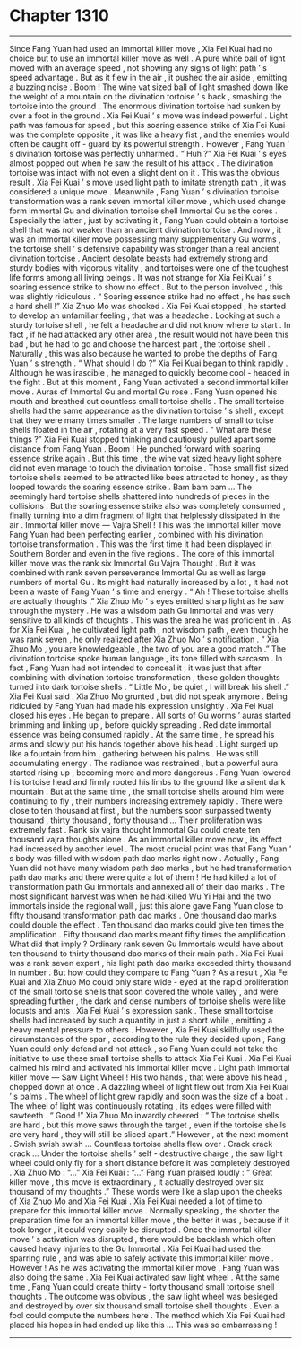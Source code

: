 
# Chapter 1310


---

Since Fang Yuan had used an immortal killer move , Xia Fei Kuai had no choice but to use an immortal killer move as well .
A pure white ball of light moved with an average speed , not showing any signs of light path ’ s speed advantage .
But as it flew in the air , it pushed the air aside , emitting a buzzing noise .
Boom !
The wine vat sized ball of light smashed down like the weight of a mountain on the divination tortoise ’ s back , smashing the tortoise into the ground .
The enormous divination tortoise had sunken by over a foot in the ground .
Xia Fei Kuai ’ s move was indeed powerful . Light path was famous for speed , but this soaring essence strike of Xia Fei Kuai was the complete opposite , it was like a heavy fist , and the enemies would often be caught off - guard by its powerful strength .
However , Fang Yuan ’ s divination tortoise was perfectly unharmed .
“ Huh ?” Xia Fei Kuai ’ s eyes almost popped out when he saw the result of his attack .
The divination tortoise was intact with not even a slight dent on it .
This was the obvious result .
Xia Fei Kuai ’ s move used light path to imitate strength path , it was considered a unique move .
Meanwhile , Fang Yuan ’ s divination tortoise transformation was a rank seven immortal killer move , which used change form Immortal Gu and divination tortoise shell Immortal Gu as the cores . Especially the latter , just by activating it , Fang Yuan could obtain a tortoise shell that was not weaker than an ancient divination tortoise .
And now , it was an immortal killer move possessing many supplementary Gu worms , the tortoise shell ’ s defensive capability was stronger than a real ancient divination tortoise .
Ancient desolate beasts had extremely strong and sturdy bodies with vigorous vitality , and tortoises were one of the toughest life forms among all living beings .
It was not strange for Xia Fei Kuai ’ s soaring essence strike to show no effect .
But to the person involved , this was slightly ridiculous .
“ Soaring essence strike had no effect , he has such a hard shell !” Xia Zhuo Mo was shocked .
Xia Fei Kuai stopped , he started to develop an unfamiliar feeling , that was a headache .
Looking at such a sturdy tortoise shell , he felt a headache and did not know where to start .
In fact , if he had attacked any other area , the result would not have been this bad , but he had to go and choose the hardest part , the tortoise shell . Naturally , this was also because he wanted to probe the depths of Fang Yuan ’ s strength .
“ What should I do ?” Xia Fei Kuai began to think rapidly .
Although he was irascible , he managed to quickly become cool - headed in the fight .
But at this moment , Fang Yuan activated a second immortal killer move .
Auras of Immortal Gu and mortal Gu rose . Fang Yuan opened his mouth and breathed out countless small tortoise shells .
The small tortoise shells had the same appearance as the divination tortoise ’ s shell , except that they were many times smaller .
The large numbers of small tortoise shells floated in the air , rotating at a very fast speed .
“ What are these things ?” Xia Fei Kuai stopped thinking and cautiously pulled apart some distance from Fang Yuan .
Boom !
He punched forward with soaring essence strike again .
But this time , the wine vat sized heavy light sphere did not even manage to touch the divination tortoise .
Those small fist sized tortoise shells seemed to be attracted like bees attracted to honey , as they looped towards the soaring essence strike .
Bam bam bam …
The seemingly hard tortoise shells shattered into hundreds of pieces in the collisions .
But the soaring essence strike also was completely consumed , finally turning into a dim fragment of light that helplessly dissipated in the air .
Immortal killer move — Vajra Shell !
This was the immortal killer move Fang Yuan had been perfecting earlier , combined with his divination tortoise transformation . This was the first time it had been displayed in Southern Border and even in the five regions .
The core of this immortal killer move was the rank six Immortal Gu Vajra Thought .
But it was combined with rank seven perseverance Immortal Gu as well as large numbers of mortal Gu .
Its might had naturally increased by a lot , it had not been a waste of Fang Yuan ’ s time and energy .
“ Ah ! These tortoise shells are actually thoughts .” Xia Zhuo Mo ’ s eyes emitted sharp light as he saw through the mystery .
He was a wisdom path Gu Immortal and was very sensitive to all kinds of thoughts . This was the area he was proficient in .
As for Xia Fei Kuai , he cultivated light path , not wisdom path , even though he was rank seven , he only realized after Xia Zhuo Mo ’ s notification .
“ Xia Zhuo Mo , you are knowledgeable , the two of you are a good match .” The divination tortoise spoke human language , its tone filled with sarcasm .
In fact , Fang Yuan had not intended to conceal it , it was just that after combining with divination tortoise transformation , these golden thoughts turned into dark tortoise shells .
“ Little Mo , be quiet , I will break his shell .” Xia Fei Kuai said .
Xia Zhuo Mo grunted , but did not speak anymore . Being ridiculed by Fang Yuan had made his expression unsightly .
Xia Fei Kuai closed his eyes .
He began to prepare .
All sorts of Gu worms ’ auras started brimming and linking up , before quickly spreading .
Red date immortal essence was being consumed rapidly .
At the same time , he spread his arms and slowly put his hands together above his head .
Light surged up like a fountain from him , gathering between his palms .
He was still accumulating energy .
The radiance was restrained , but a powerful aura started rising up , becoming more and more dangerous .
Fang Yuan lowered his tortoise head and firmly rooted his limbs to the ground like a silent dark mountain . But at the same time , the small tortoise shells around him were continuing to fly , their numbers increasing extremely rapidly .
There were close to ten thousand at first , but the numbers soon surpassed twenty thousand , thirty thousand , forty thousand …
Their proliferation was extremely fast .
Rank six vajra thought Immortal Gu could create ten thousand vajra thoughts alone .
As an immortal killer move now , its effect had increased by another level .
The most crucial point was that Fang Yuan ’ s body was filled with wisdom path dao marks right now .
Actually , Fang Yuan did not have many wisdom path dao marks , but he had transformation path dao marks and there were quite a lot of them !
He had killed a lot of transformation path Gu Immortals and annexed all of their dao marks . The most significant harvest was when he had killed Wu Yi Hai and the two immortals inside the regional wall , just this alone gave Fang Yuan close to fifty thousand transformation path dao marks .
One thousand dao marks could double the effect .
Ten thousand dao marks could give ten times the amplification .
Fifty thousand dao marks meant fifty times the amplification .
What did that imply ?
Ordinary rank seven Gu Immortals would have about ten thousand to thirty thousand dao marks of their main path .
Xia Fei Kuai was a rank seven expert , his light path dao marks exceeded thirty thousand in number .
But how could they compare to Fang Yuan ?
As a result , Xia Fei Kuai and Xia Zhuo Mo could only stare wide - eyed at the rapid proliferation of the small tortoise shells that soon covered the whole valley , and were spreading further , the dark and dense numbers of tortoise shells were like locusts and ants .
Xia Fei Kuai ’ s expression sank .
These small tortoise shells had increased by such a quantity in just a short while , emitting a heavy mental pressure to others .
However , Xia Fei Kuai skillfully used the circumstances of the spar , according to the rule they decided upon , Fang Yuan could only defend and not attack , so Fang Yuan could not take the initiative to use these small tortoise shells to attack Xia Fei Kuai .
Xia Fei Kuai calmed his mind and activated his immortal killer move .
Light path immortal killer move — Saw Light Wheel !
His two hands , that were above his head , chopped down at once .
A dazzling wheel of light flew out from Xia Fei Kuai ’ s palms .
The wheel of light grew rapidly and soon was the size of a boat .
The wheel of light was continuously rotating , its edges were filled with sawteeth .
“ Good !” Xia Zhuo Mo inwardly cheered : “ The tortoise shells are hard , but this move saws through the target , even if the tortoise shells are very hard , they will still be sliced apart .”
However , at the next moment .
Swish swish swish …
Countless tortoise shells flew over .
Crack crack crack …
Under the tortoise shells ’ self - destructive charge , the saw light wheel could only fly for a short distance before it was completely destroyed .
Xia Zhuo Mo : “…”
Xia Fei Kuai : “…”
Fang Yuan praised loudly : “ Great killer move , this move is extraordinary , it actually destroyed over six thousand of my thoughts .”
These words were like a slap upon the cheeks of Xia Zhuo Mo and Xia Fei Kuai .
Xia Fei Kuai needed a lot of time to prepare for this immortal killer move .
Normally speaking , the shorter the preparation time for an immortal killer move , the better it was , because if it took longer , it could very easily be disrupted . Once the immortal killer move ’ s activation was disrupted , there would be backlash which often caused heavy injuries to the Gu Immortal .
Xia Fei Kuai had used the sparring rule , and was able to safely activate this immortal killer move .
However !
As he was activating the immortal killer move , Fang Yuan was also doing the same .
Xia Fei Kuai activated saw light wheel .
At the same time , Fang Yuan could create thirty - forty thousand small tortoise shell thoughts .
The outcome was obvious , the saw light wheel was besieged and destroyed by over six thousand small tortoise shell thoughts .
Even a fool could compute the numbers here .
The method which Xia Fei Kuai had placed his hopes in had ended up like this …
This was so embarrassing !

---

